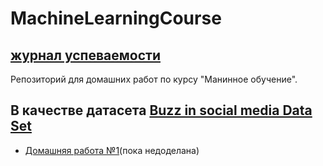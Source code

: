 # MachineLearningCourse
##  [журнал успеваемости](https://docs.google.com/spreadsheets/d/1GKDcJyStZj4zZM7O0GC_9jKip7KIW-pG5yqUNYG5Lzo/edit#gid=0)
Репозиторий для домашних работ по курсу "Манинное обучение".
## В качестве датасета [Buzz in social media Data Set](https://archive.ics.uci.edu/ml/datasets/Buzz+in+social+media+)

- [Домашняя работа №1](https://github.com/arechesk/MachineLearningCourse/blob/master/Д.З%201/HW1.ipynb)(пока недоделана)
